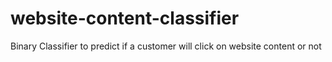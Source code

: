 # website-content-classifier
Binary Classifier to predict if a customer will click on website content or not
